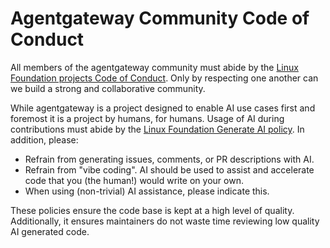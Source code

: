 # Agentgateway Community Code of Conduct

All members of the agentgateway community must abide by the [Linux Foundation projects Code of Conduct](https://lfprojects.org/policies/code-of-conduct/).
Only by respecting one another can we build a strong and collaborative community.

While agentgateway is a project designed to enable AI use cases first and foremost it is a project by humans, for humans.
Usage of AI during contributions must abide by the [Linux Foundation Generate AI policy](https://www.linuxfoundation.org/legal/generative-ai).
In addition, please:
* Refrain from generating issues, comments, or PR descriptions with AI.
* Refrain from "vibe coding". AI should be used to assist and accelerate code that you (the human!) would write on your own.
* When using (non-trivial) AI assistance, please indicate this.

These policies ensure the code base is kept at a high level of quality.
Additionally, it ensures maintainers do not waste time reviewing low quality AI generated code.

